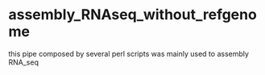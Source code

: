 # assembly_RNAseq_without_refgenome
this pipe composed by several perl scripts was mainly used to assembly RNA_seq
